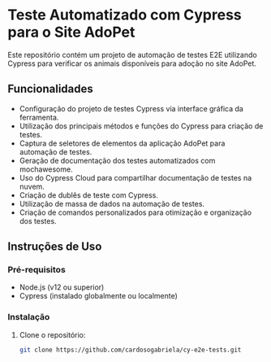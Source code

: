 # Teste Automatizado com Cypress para o Site AdoPet

Este repositório contém um projeto de automação de testes E2E utilizando Cypress para verificar os animais disponíveis para adoção no site AdoPet.

## Funcionalidades

- Configuração do projeto de testes Cypress via interface gráfica da ferramenta.
- Utilização dos principais métodos e funções do Cypress para criação de testes.
- Captura de seletores de elementos da aplicação AdoPet para automação de testes.
- Geração de documentação dos testes automatizados com mochawesome.
- Uso do Cypress Cloud para compartilhar documentação de testes na nuvem.
- Criação de dublês de teste com Cypress.
- Utilização de massa de dados na automação de testes.
- Criação de comandos personalizados para otimização e organização dos testes.

## Instruções de Uso

### Pré-requisitos

- Node.js (v12 ou superior)
- Cypress (instalado globalmente ou localmente)

### Instalação

1. Clone o repositório:

   ```bash
   git clone https://github.com/cardosogabriela/cy-e2e-tests.git
